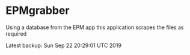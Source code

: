 # EPMgrabber
Using a database from the EPM app this application scrapes the files as required


Latest backup: Sun Sep 22 20:29:01 UTC 2019
